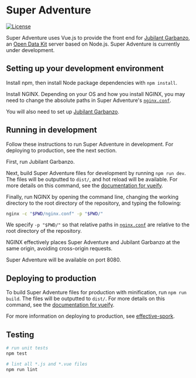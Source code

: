 <!--
Copyright 2017 Super Adventure Developers
See the NOTICE file at the top-level directory of this distribution and at
https://github.com/nafundi/super-adventure/blob/master/NOTICE.

This file is part of Super Adventure. It is subject to the license terms in
the LICENSE file found in the top-level directory of this distribution and at
https://www.apache.org/licenses/LICENSE-2.0. No part of Super Adventure,
including this file, may be copied, modified, propagated, or distributed
except according to the terms contained in the LICENSE file.
-->
# Super Adventure

[![License](https://img.shields.io/badge/license-Apache_2.0-blue.svg)](https://opensource.org/licenses/Apache-2.0)

Super Adventure uses Vue.js to provide the front end for [Jubilant Garbanzo](https://github.com/nafundi/jubilant-garbanzo), an [Open Data Kit](https://opendatakit.org/) server based on Node.js. Super Adventure is currently under development.

## Setting up your development environment

Install npm, then install Node package dependencies with `npm install`.

Install NGINX. Depending on your OS and how you install NGINX, you may need to change the absolute paths in Super Adventure's [`nginx.conf`](/nginx.conf).

You will also need to set up [Jubilant Garbanzo](https://github.com/nafundi/jubilant-garbanzo).

## Running in development

Follow these instructions to run Super Adventure in development. For deploying to production, see the next section.

First, run Jubilant Garbanzo.

Next, build Super Adventure files for development by running `npm run dev`. The files will be outputted to `dist/`, and hot reload will be available. For more details on this command, see the [documentation for vueify](https://github.com/vuejs/vueify).

Finally, run NGINX by opening the command line, changing the working directory to the root directory of the repository, and typing the following:

```bash
nginx -c "$PWD/nginx.conf" -p "$PWD/"
```

We specify `-p "$PWD/"` so that relative paths in [`nginx.conf`](/nginx.conf) are relative to the root directory of the repository.

NGINX effectively places Super Adventure and Jubilant Garbanzo at the same origin, avoiding cross-origin requests.

Super Adventure will be available on port 8080.

## Deploying to production

To build Super Adventure files for production with minification, run `npm run build`. The files will be outputted to `dist/`. For more details on this command, see the [documentation for vueify](https://github.com/vuejs/vueify).

For more information on deploying to production, see [effective-spork](https://github.com/nafundi/effective-spork).

## Testing

```bash
# run unit tests
npm test

# lint all *.js and *.vue files
npm run lint
```
